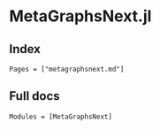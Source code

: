 # MetaGraphsNext.jl

## Index

```@index
Pages = ["metagraphsnext.md"]
```

## Full docs

```@autodocs
Modules = [MetaGraphsNext]
```
